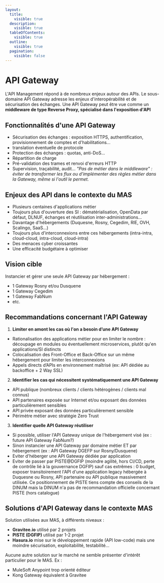 ```yaml
---
layout:
  title:
    visible: true
  description:
    visible: true
  tableOfContents:
    visible: true
  outline:
    visible: true
  pagination:
    visible: false
---
```


# API Gateway

L'API Management répond à de nombreux enjeux autour des APIs. Le sous-domaine API Gateway adresse les enjeux d'interopérabilité et de sécurisation des échanges. Une API Gateway peut être vue comme un **middleware de type Reverse Proxy, spécialisé dans l'exposition d'API**

## Fonctionnalités d'une API Gateway

* Sécurisation des échanges : exposition HTTPS, authentification, provisionnement de comptes et d'habilitations...
* translation éventuelle de protocole
* Protection des échanges : quotas, anti-DoS...
* Répartition de charge
* Pré-validation des trames et renvoi d'erreurs HTTP
* Supervision, traçabilité, audit... _"Pas de métier dans le middleware" : éviter de transformer les flux ou d'implémenter des règles métier dans la Gateway, même si l'outil le permet._

## Enjeux des API dans le contexte du MAS

* Plusieurs centaines d'applications métier
* Toujours plus d'ouverture des SI : dématérialisation, OpenData par défaut, DLNUF, échanges et réutilisation inter-administrations...
* Davantage d'hébergements (Duquesne, Rosny, Cegedim, RIE, OVH, Scalingo, SaaS...)
* Toujours plus d'interconnexions entre ces hébergements (intra-intra, cloud-cloud, intra-cloud, cloud-intra)
* Des menaces cyber croissantes
* Une efficacité budgétaire à optimiser

## Vision cible

Instancier et gérer une seule API Gateway par hébergement :

* 1 Gateway Rosny et/ou Dusquene
* 1 Gateway Cegedim
* 1 Gateway FabNum
* etc.

## Recommandations concernant l'API Gateway

1. **Limiter en amont les cas où l'on a besoin d’une API Gateway**

* Rationalisation des applications métier pour en limiter le nombre : découpage en modules ou éventuellement microservices, plutôt qu'en applications/SI distincts
* Colocalisation des Front-Office et Back-Office sur un même hébergement pour limiter les interconnexions
* Appels directs d’APIs en environnement maîtrisé (ex: API dédiée au backoffice + 2 Way SSL)

2. **Identifier les cas qui nécessitent systématiquement une API Gateway**

* API publique (nombreux clients / clients hétérogènes / clients mal connus)
* API partenaires exposée sur Internet et/ou exposant des données particulièrement sensibles
* API privée exposant des données particulièrement sensible
* Périmètre métier avec stratégie Zero Trust

3. **Identifier quelle API Gateway réutiliser**

* Si possible, utiliser l'API Gateway unique de l'hébergement visé (ex : future API Gateway FabNum?)
* Sinon instancier une API Gateway par domaine métier ET par hébergement (ex : API Gateway DGEFP sur Rosny/Dusquene)
* Eviter d'héberger une API Gateway dédiée par application
* Eviter de passer par PISTE@DGFIP (moindre agilité, hors CI/CD, perte de contrôle lié à la gouvernance DGFIP) sauf cas extrêmes : 0 budget, exposer transitoirement l'API d'une application legacy hébergée à Duquesne ou Rosny, API partenaire ou API publique massivement utilisée. Ce positionnement de PISTE tiens compte des conseils de la DINUM mais la DINUM n'a pas de recommandation officielle concernant PISTE (hors catalogue)

## Solutions d'API Gateway dans le contexte MAS

Solution utilisées aux MAS, à différents niveaux :
* **Gravitee.io** utilisé par 2 projets
* **PISTE (DGFIP)** utilisé par 1-2 projet
* **Hasura.io** mise sur le développement rapide (API low-code) mais une moindre sécurisation, exploitabilité, testabilité...

Aucune autre solution sur le marché ne semble présenter d'intérêt particulier pour le MAS. Ex :
* MuleSoft Anypoint trop orienté éditeur
* Kong Gateway équivalent à Gravitee
